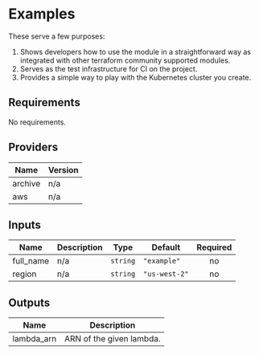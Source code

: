 # Examples

These serve a few purposes:

1.  Shows developers how to use the module in a straightforward way as integrated with other terraform community supported modules.
2.  Serves as the test infrastructure for CI on the project.
3.  Provides a simple way to play with the Kubernetes cluster you create.

<!-- BEGINNING OF PRE-COMMIT-TERRAFORM DOCS HOOK -->
## Requirements

No requirements.

## Providers

| Name | Version |
|------|---------|
| archive | n/a |
| aws | n/a |

## Inputs

| Name | Description | Type | Default | Required |
|------|-------------|------|---------|:--------:|
| full\_name | n/a | `string` | `"example"` | no |
| region | n/a | `string` | `"us-west-2"` | no |

## Outputs

| Name | Description |
|------|-------------|
| lambda\_arn | ARN of the given lambda. |

<!-- END OF PRE-COMMIT-TERRAFORM DOCS HOOK -->
